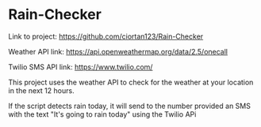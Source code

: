 # Rain-Checker

Link to project: https://github.com/ciortan123/Rain-Checker

Weather API link: https://api.openweathermap.org/data/2.5/onecall

Twilio SMS API link: https://www.twilio.com/

This project uses the weather API to check for the weather at your location in the next 12 hours.

If the script detects rain today, it will send to the number provided an SMS with the text "It's going to rain today" using the Twilio APi

